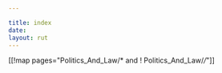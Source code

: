 ```yaml
---

title: index
date: 
layout: rut
---
```


[[!map pages="Politics_And_Law/* and ! Politics_And_Law/*/*"]]
